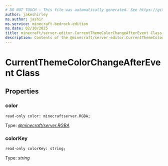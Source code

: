 ```yaml
---
# DO NOT TOUCH — This file was automatically generated. See https://github.com/mojang/minecraftapidocsgenerator to modify descriptions, examples, etc.
author: jakeshirley
ms.author: jashir
ms.service: minecraft-bedrock-edition
ms.date: 02/10/2025
title: minecraft/server-editor.CurrentThemeColorChangeAfterEvent Class
description: Contents of the @minecraft/server-editor.CurrentThemeColorChangeAfterEvent class.
---
```

# CurrentThemeColorChangeAfterEvent Class

## Properties

### **color**
`read-only color: minecraftserver.RGBA;`

Type: [*@minecraft/server.RGBA*](../../../scriptapi/minecraft/server/RGBA.md)

### **colorKey**
`read-only colorKey: string;`

Type: *string*
